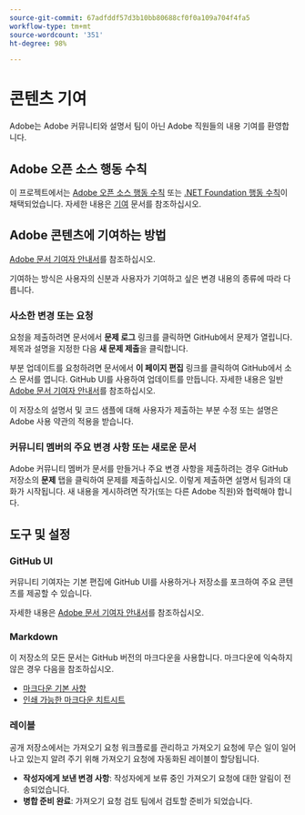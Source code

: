 ```yaml
---
source-git-commit: 67adfddf57d3b10bb80688cf0f0a109a704f4fa5
workflow-type: tm+mt
source-wordcount: '351'
ht-degree: 98%

---
```

# 콘텐츠 기여

Adobe는 Adobe 커뮤니티와 설명서 팀이 아닌 Adobe 직원들의 내용 기여를 환영합니다.

## Adobe 오픈 소스 행동 수칙

이 프로젝트에서는 [Adobe 오픈 소스 행동 수칙](code-of-conduct.md) 또는 [.NET Foundation 행동 수칙](https://dotnetfoundation.org/code-of-conduct)이 채택되었습니다. 자세한 내용은 [기여](contributing.md) 문서를 참조하십시오.

## Adobe 콘텐츠에 기여하는 방법

[Adobe 문서 기여자 안내서](https://experienceleague.adobe.com/docs/contributor/contributor-guide/introduction.html?lang=ko)를 참조하십시오.

기여하는 방식은 사용자의 신분과 사용자가 기여하고 싶은 변경 내용의 종류에 따라 다릅니다.

### 사소한 변경 또는 요청

요청을 제출하려면 문서에서 **문제 로그** 링크를 클릭하면 GitHub에서 문제가 열립니다. 제목과 설명을 지정한 다음 **새 문제 제출**&#x200B;을 클릭합니다.

부분 업데이트를 요청하려면 문서에서 **이 페이지 편집** 링크를 클릭하여 GitHub에서 소스 문서를 엽니다. GitHub UI를 사용하여 업데이트를 만듭니다. 자세한 내용은 일반 [Adobe 문서 기여자 안내서](https://experienceleague.adobe.com/docs/contributor/contributor-guide/introduction.html?lang=ko)를 참조하십시오.

이 저장소의 설명서 및 코드 샘플에 대해 사용자가 제출하는 부분 수정 또는 설명은 Adobe 사용 약관의 적용을 받습니다.

### 커뮤니티 멤버의 주요 변경 사항 또는 새로운 문서

Adobe 커뮤니티 멤버가 문서를 만들거나 주요 변경 사항을 제출하려는 경우 GitHub 저장소의 **문제** 탭을 클릭하여 문제를 제출하십시오. 이렇게 제출하면 설명서 팀과의 대화가 시작됩니다. 새 내용을 게시하려면 작가(또는 다른 Adobe 직원)와 협력해야 합니다.

## 도구 및 설정

### GitHub UI

커뮤니티 기여자는 기본 편집에 GitHub UI를 사용하거나 저장소를 포크하여 주요 콘텐츠를 제공할 수 있습니다.

자세한 내용은 [Adobe 문서 기여자 안내서](https://experienceleague.adobe.com/docs/contributor/contributor-guide/introduction.html?lang=ko)를 참조하십시오.

### Markdown

이 저장소의 모든 문서는 GitHub 버전의 마크다운을 사용합니다. 마크다운에 익숙하지 않은 경우 다음을 참조하십시오.

* [마크다운 기본 사항](https://help.github.com/articles/getting-started-with-writing-and-formatting-on-github/)
* [인쇄 가능한 마크다운 치트시트](https://guides.github.com/pdfs/markdown-cheatsheet-online.pdf)

### 레이블

공개 저장소에서는 가져오기 요청 워크플로를 관리하고 가져오기 요청에 무슨 일이 일어나고 있는지 알려 주기 위해 가져오기 요청에 자동화된 레이블이 할당됩니다.

* **작성자에게 보낸 변경 사항**: 작성자에게 보류 중인 가져오기 요청에 대한 알림이 전송되었습니다.
* **병합 준비 완료**: 가져오기 요청 검토 팀에서 검토할 준비가 되었습니다.
